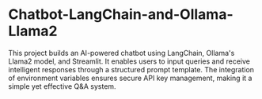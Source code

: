 # Chatbot-LangChain-and-Ollama-Llama2
This project builds an AI-powered chatbot using LangChain, Ollama's Llama2 model, and Streamlit. It enables users to input queries and receive intelligent responses through a structured prompt template. The integration of environment variables ensures secure API key management, making it a simple yet effective Q&amp;A system.
